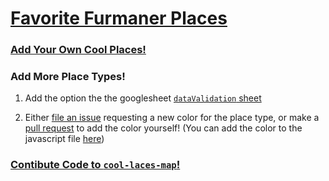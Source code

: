 # [Favorite Furmaner Places](https://furmancenter.github.io/cool-places-map/)

### [Add Your Own Cool Places!](https://github.com/FurmanCenter/cool-places-map/wiki/Add-new-places)

### Add More Place Types!

1. Add the option the the googlesheet [`dataValidation` sheet](https://docs.google.com/spreadsheets/d/1tnQynN3Ga7QCwc-XkW9P9BUhVSlfrXMFK9F30DAn9pI/edit#gid=1013425569)

2. Either [file an issue](https://github.com/FurmanCenter/cool-places-map/issues/new) requesting a new color for the place type, or make a [pull request](https://github.com/FurmanCenter/cool-places-map/wiki/Contributing-code) to add the color yourself! (You can add the color to the javascript file [here](https://github.com/FurmanCenter/cool-places-map/blob/master/docs/js/scripts.js#L15))

### [Contibute Code to `cool-laces-map`!](https://github.com/FurmanCenter/cool-places-map/wiki/Contributing-code)
